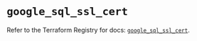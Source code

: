 # `google_sql_ssl_cert`

Refer to the Terraform Registry for docs: [`google_sql_ssl_cert`](https://registry.terraform.io/providers/drfaust92/google/4.16.4/docs/resources/sql_ssl_cert).
